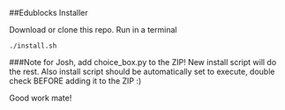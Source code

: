 ##Edublocks Installer

Download or clone this repo.
Run in a terminal

```
./install.sh
```

###Note for Josh, add choice_box.py to the ZIP! New install script will do the rest.
Also install script should be automatically set to execute, double check BEFORE adding it to the ZIP :)

Good work mate!
